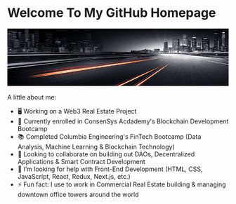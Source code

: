 # Welcome To My GitHub Homepage

![GitHub Banner](/Images/cityroad.jpeg)




A little about me:

- 🖥 Working on a Web3 Real Estate Project
- 🌱 Currently enrolled in ConsenSys Acdademy's Blockchain Development Bootcamp
- 📚 Completed Columbia Engineering's FinTech Bootcamp (Data Analysis, Machine Learning & Blockchain Technology)
- 🤝 Looking to collaborate on building out DAOs, Decentralized Applications & Smart Contract Development
- 🔭 I’m looking for help with Front-End Development (HTML, CSS, JavaScript, React, Redux, Next.js, etc.)
- ⚡ Fun fact: I use to work in Commercial Real Estate building & managing downtown office towers around the world
